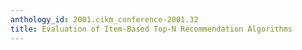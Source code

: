```yaml
---
anthology_id: 2001.cikm_conference-2001.32
title: Evaluation of Item-Based Top-N Recommendation Algorithms
---
```

